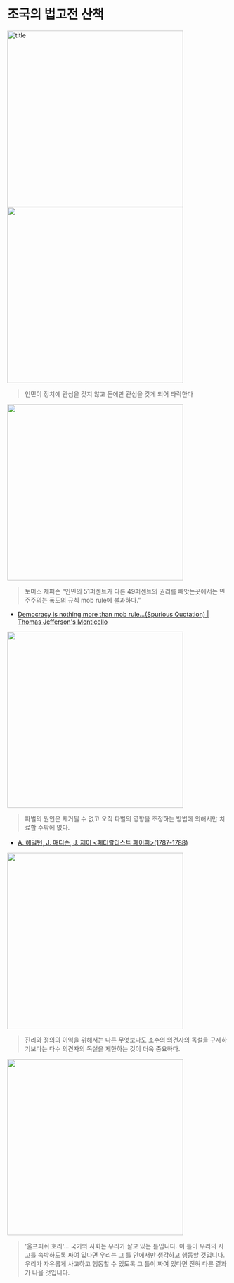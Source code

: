 조국의 법고전 산책
==================
<img src="classics_of_law/0.jpg" alt="title" width="400"/>

<img src="classics_of_law/1.jpg" width="400"/>

> 인민이 정치에 관심을 갖지 않고 돈에만 관심을 갖게 되어 타락한다

<img src="classics_of_law/2.jpg" width="400"/>

> 토머스 제퍼슨 “인민의 51퍼센트가 다른 49퍼센트의 권리를 빼앗는곳에서는 민주주의는 폭도의 규칙 mob rule에 불과하다.”
* [Democracy is nothing more than mob rule...(Spurious Quotation) | Thomas Jefferson's Monticello](https://www.monticello.org/research-education/thomas-jefferson-encyclopedia/democracy-nothing-more-mob-rulespurious-quotation/)

<img src="classics_of_law/3.jpg" width="400"/>

> 파벌의 원인은 제거될 수 없고 오직 파벌의 영향을 조정하는 방법에 의해서만 치료할 수밖에 없다.
* [A. 해밀턴, J. 매디슨, J. 제이 <페더랄리스트 페이퍼>(1787-1788)](https://m.ohmyschool.org/img_files/video/201807/1512610f-1ca8-4a7f-844c-905c081d17c1.pdf)

<img src="classics_of_law/4.jpg" width="400"/>

> 진리와 정의의 이익을 위해서는 다른 무엇보다도 소수의 의견자의 독설을 규제하기보다는 다수 의견자의 독설을 제한하는 것이 더욱 중요하다.

<img src="classics_of_law/5.jpg" width="400"/>

> '울프피쉬 호리'... 국가와 사회는 우리가 살고 있는 틀입니다. 이 틀이 우리의 사고를 속박하도록 짜여 있다면 우리는 그 틀 안에서만 생각하고 행동할 것입니다. 우리가 자유롭게 사고하고 행동할 수 있도록 그 틀이 짜여 있다면 전혀 다른 결과가 나올 것입니다.